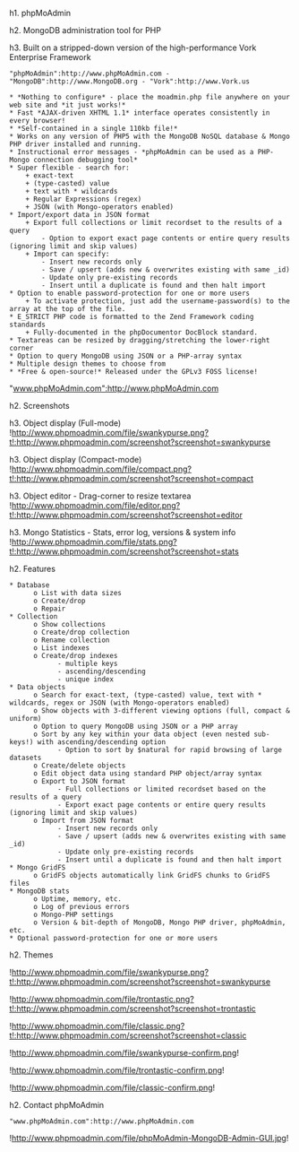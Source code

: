 h1. phpMoAdmin

h2. MongoDB administration tool for PHP

h3. Built on a stripped-down version of the high-performance Vork Enterprise Framework

    "phpMoAdmin":http://www.phpMoAdmin.com - "MongoDB":http://www.MongoDB.org - "Vork":http://www.Vork.us

    * *Nothing to configure* - place the moadmin.php file anywhere on your web site and *it just works!*
    * Fast *AJAX-driven XHTML 1.1* interface operates consistently in every browser!
    * *Self-contained in a single 110kb file!*
    * Works on any version of PHP5 with the MongoDB NoSQL database & Mongo PHP driver installed and running.
    * Instructional error messages - *phpMoAdmin can be used as a PHP-Mongo connection debugging tool*
    * Super flexible - search for:
        + exact-text
        + (type-casted) value
        + text with * wildcards
        + Regular Expressions (regex)
        + JSON (with Mongo-operators enabled)
    * Import/export data in JSON format
        + Export full collections or limit recordset to the results of a query
            - Option to export exact page contents or entire query results (ignoring limit and skip values)
        + Import can specify:
            - Insert new records only
            - Save / upsert (adds new & overwrites existing with same _id)
            - Update only pre-existing records
            - Insert until a duplicate is found and then halt import
    * Option to enable password-protection for one or more users
        + To activate protection, just add the username-password(s) to the array at the top of the file.
    * E_STRICT PHP code is formatted to the Zend Framework coding standards
        + Fully-documented in the phpDocumentor DocBlock standard.
    * Textareas can be resized by dragging/stretching the lower-right corner
    * Option to query MongoDB using JSON or a PHP-array syntax
    * Multiple design themes to choose from
    * *Free & open-source!* Released under the GPLv3 FOSS license!

"www.phpMoAdmin.com":http://www.phpMoAdmin.com

h2. Screenshots

h3. Object display (Full-mode)
!http://www.phpmoadmin.com/file/swankypurse.png?t!:http://www.phpmoadmin.com/screenshot?screenshot=swankypurse

h3. Object display (Compact-mode)
!http://www.phpmoadmin.com/file/compact.png?t!:http://www.phpmoadmin.com/screenshot?screenshot=compact

h3. Object editor - Drag-corner to resize textarea
!http://www.phpmoadmin.com/file/editor.png?t!:http://www.phpmoadmin.com/screenshot?screenshot=editor

h3. Mongo Statistics - Stats, error log, versions & system info
!http://www.phpmoadmin.com/file/stats.png?t!:http://www.phpmoadmin.com/screenshot?screenshot=stats

h2. Features

    * Database
          o List with data sizes
          o Create/drop
          o Repair
    * Collection
          o Show collections
          o Create/drop collection
          o Rename collection
          o List indexes
          o Create/drop indexes
                - multiple keys
                - ascending/descending
                - unique index
    * Data objects
          o Search for exact-text, (type-casted) value, text with * wildcards, regex or JSON (with Mongo-operators enabled)
          o Show objects with 3-different viewing options (full, compact & uniform)
          o Option to query MongoDB using JSON or a PHP array
          o Sort by any key within your data object (even nested sub-keys!) with ascending/descending option
                - Option to sort by $natural for rapid browsing of large datasets
          o Create/delete objects
          o Edit object data using standard PHP object/array syntax
          o Export to JSON format
                - Full collections or limited recordset based on the results of a query
                - Export exact page contents or entire query results (ignoring limit and skip values)
          o Import from JSON format
                - Insert new records only
                - Save / upsert (adds new & overwrites existing with same _id)
                - Update only pre-existing records
                - Insert until a duplicate is found and then halt import
    * Mongo GridFS
          o GridFS objects automatically link GridFS chunks to GridFS files
    * MongoDB stats
          o Uptime, memory, etc.
          o Log of previous errors
          o Mongo-PHP settings
          o Version & bit-depth of MongoDB, Mongo PHP driver, phpMoAdmin, etc.
    * Optional password-protection for one or more users

h2. Themes

!http://www.phpmoadmin.com/file/swankypurse.png?t!:http://www.phpmoadmin.com/screenshot?screenshot=swankypurse

!http://www.phpmoadmin.com/file/trontastic.png?t!:http://www.phpmoadmin.com/screenshot?screenshot=trontastic

!http://www.phpmoadmin.com/file/classic.png?t!:http://www.phpmoadmin.com/screenshot?screenshot=classic

!http://www.phpmoadmin.com/file/swankypurse-confirm.png!

!http://www.phpmoadmin.com/file/trontastic-confirm.png!

!http://www.phpmoadmin.com/file/classic-confirm.png!

h2. Contact phpMoAdmin

    "www.phpMoAdmin.com":http://www.phpMoAdmin.com

!http://www.phpmoadmin.com/file/phpMoAdmin-MongoDB-Admin-GUI.jpg!
